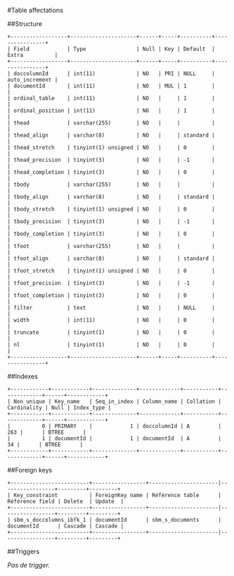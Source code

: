#Table affectations

##Structure

    +------------------+---------------------+------+-----+----------+----------------+
    | Field            | Type                | Null | Key | Default  | Extra          |
    +------------------+---------------------+------+-----+----------+----------------+
    | doccolumnId      | int(11)             | NO   | PRI | NULL     | auto_increment |
    | documentId       | int(11)             | NO   | MUL | 1        |                |
    | ordinal_table    | int(11)             | NO   |     | 1        |                |
    | ordinal_position | int(11)             | NO   |     | 1        |                |
    | thead            | varchar(255)        | NO   |     |          |                |
    | thead_align      | varchar(8)          | NO   |     | standard |                |
    | thead_stretch    | tinyint(1) unsigned | NO   |     | 0        |                |
    | thead_precision  | tinyint(3)          | NO   |     | -1       |                |
    | thead_completion | tinyint(3)          | NO   |     | 0        |                |
    | tbody            | varchar(255)        | NO   |     |          |                |
    | tbody_align      | varchar(8)          | NO   |     | standard |                |
    | tbody_stretch    | tinyint(1) unsigned | NO   |     | 0        |                |
    | tbody_precision  | tinyint(3)          | NO   |     | -1       |                |
    | tbody_completion | tinyint(3)          | NO   |     | 0        |                |
    | tfoot            | varchar(255)        | NO   |     |          |                |
    | tfoot_align      | varchar(8)          | NO   |     | standard |                |
    | tfoot_stretch    | tinyint(1) unsigned | NO   |     | 0        |                |
    | tfoot_precision  | tinyint(3)          | NO   |     | -1       |                |
    | tfoot_completion | tinyint(3)          | NO   |     | 0        |                |
    | filter           | text                | NO   |     | NULL     |                |
    | width            | int(11)             | NO   |     | 0        |                |
    | truncate         | tinyint(1)          | NO   |     | 0        |                |
    | nl               | tinyint(1)          | NO   |     | 0        |                |
    +------------------+---------------------+------+-----+----------+----------------+

##Indexes

    +------------+------------+--------------+-------------+-----------+-------------+------+------------+
    | Non_unique | Key_name   | Seq_in_index | Column_name | Collation | Cardinality | Null | Index_type |
    +------------+------------+--------------+-------------+-----------+-------------+------+------------+
    |          0 | PRIMARY    |            1 | doccolumnId | A         |         263 |      | BTREE      |
    |          1 | documentId |            1 | documentId  | A         |          34 |      | BTREE      |
    +------------+------------+--------------+-------------+-----------+-------------+------+------------+

##Foreign keys

    +-------------------------+-----------------+----------------------|-----------------+---------+---------+
    | Key_constraint          | ForeignKey name | Référence table      | Référence field | Delete  | Update  |
    +-------------------------+-----------------+----------------------|-----------------+---------+---------+
    | sbm_s_doccolumns_ibfk_1 | documentId      | sbm_s_documents      | documentId      | Cascade | Cascade |
    +-------------------------+-----------------+----------------------|-----------------+---------+---------+

##Triggers

_Pas de trigger._

